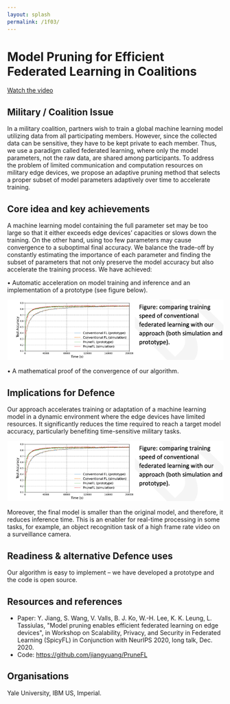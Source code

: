 ```yaml
---
layout: splash
permalink: /1f03/
---
```


# Model Pruning for Efficient Federated Learning in Coalitions

[Watch the video](https://ibm.box.com/v/Showcase-1f03-video)

## Military / Coalition Issue
In a military coalition, partners wish to train a global machine learning model utilizing data from all participating members. However, since the collected data can be sensitive, they have to be kept private to each member. Thus, we use a paradigm called federated learning, where only the model parameters, not the raw data, are shared among participants. To address the problem of limited communication and computation resources on military edge devices, we propose an adaptive pruning method that selects a proper subset of model parameters adaptively over time to accelerate training.

## Core idea and key achievements
A machine learning model containing the full parameter set may be too large so that it either exceeds edge devices’ capacities or slows down the training. On the other hand, using too few parameters may cause convergence to a suboptimal final accuracy. We balance the trade-off by constantly estimating the importance of each parameter and finding the subset of parameters that not only preserve the model accuracy but also accelerate the training process. We have achieved:

•	Automatic acceleration on model training and inference and an implementation of a prototype (see figure below).

![image info](/dais/achievements/images/1f03-fig1.png)

•	A mathematical proof of the convergence of our algorithm.

## Implications for Defence
Our approach accelerates training or adaptation of a machine learning model in a dynamic environment where the edge devices have limited resources. It significantly reduces the time required to reach a target model accuracy, particularly benefiting time-sensitive military tasks.

![image info](/dais/achievements/images/1f03-fig1.png)

Moreover, the final model is smaller than the original model, and therefore, it reduces inference time. This is an enabler for real-time processing in some tasks, for example, an object recognition task of a high frame rate video on a surveillance camera.


## Readiness & alternative Defence uses
Our algorithm is easy to implement – we have developed a prototype and the code is open source.

<!-- ![image info](/dais/achievements/images/1a02_figure1.jpg) -->

## Resources and references
* Paper: Y. Jiang, S. Wang, V. Valls, B. J. Ko, W.-H. Lee, K. K. Leung, L. Tassiulas, "Model pruning enables efficient federated learning on edge devices", in Workshop on Scalability, Privacy, and Security in Federated Learning (SpicyFL) in Conjunction with NeurIPS 2020, long talk, Dec. 2020.
* Code: https://github.com/jiangyuang/PruneFL


## Organisations
Yale University, IBM US, Imperial.

